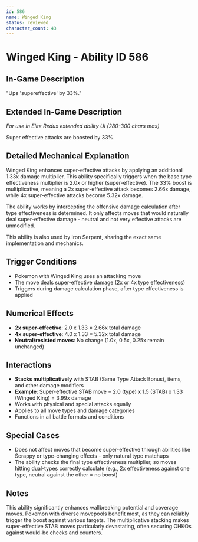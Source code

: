 ```yaml
---
id: 586
name: Winged King
status: reviewed
character_count: 43
---
```


# Winged King - Ability ID 586

## In-Game Description
"Ups 'supereffective' by 33%."

## Extended In-Game Description
*For use in Elite Redux extended ability UI (280-300 chars max)*

Super effective attacks are boosted by 33%.

## Detailed Mechanical Explanation

Winged King enhances super-effective attacks by applying an additional 1.33x damage multiplier. This ability specifically triggers when the base type effectiveness multiplier is 2.0x or higher (super-effective). The 33% boost is multiplicative, meaning a 2x super-effective attack becomes 2.66x damage, while 4x super-effective attacks become 5.32x damage.

The ability works by intercepting the offensive damage calculation after type effectiveness is determined. It only affects moves that would naturally deal super-effective damage - neutral and not very effective attacks are unmodified.

This ability is also used by Iron Serpent, sharing the exact same implementation and mechanics.

## Trigger Conditions

- Pokemon with Winged King uses an attacking move
- The move deals super-effective damage (2x or 4x type effectiveness)
- Triggers during damage calculation phase, after type effectiveness is applied

## Numerical Effects

- **2x super-effective**: 2.0 x 1.33 = 2.66x total damage
- **4x super-effective**: 4.0 x 1.33 = 5.32x total damage
- **Neutral/resisted moves**: No change (1.0x, 0.5x, 0.25x remain unchanged)

## Interactions

- **Stacks multiplicatively** with STAB (Same Type Attack Bonus), items, and other damage modifiers
- **Example**: Super-effective STAB move = 2.0 (type) x 1.5 (STAB) x 1.33 (Winged King) = 3.99x damage
- Works with physical and special attacks equally
- Applies to all move types and damage categories
- Functions in all battle formats and conditions

## Special Cases

- Does not affect moves that become super-effective through abilities like Scrappy or type-changing effects - only natural type matchups
- The ability checks the final type effectiveness multiplier, so moves hitting dual-types correctly calculate (e.g., 2x effectiveness against one type, neutral against the other = no boost)

## Notes

This ability significantly enhances wallbreaking potential and coverage moves. Pokemon with diverse movepools benefit most, as they can reliably trigger the boost against various targets. The multiplicative stacking makes super-effective STAB moves particularly devastating, often securing OHKOs against would-be checks and counters.